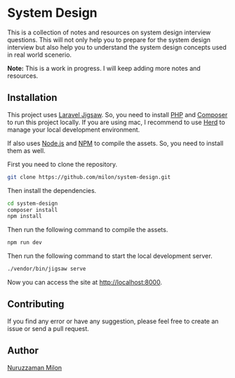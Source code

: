 # System Design

This is a collection of notes and resources on system design interview questions. This will not only help you to prepare for the system design interview but also help you to understand the system design concepts used in real world scenerio.

**Note:** This is a work in progress. I will keep adding more notes and resources.

## Installation

This project uses [Laravel Jigsaw](https://jigsaw.tighten.com). So, you need to install [PHP](https://www.php.net) and [Composer](https://getcomposer.org) to run this project locally. If you are using mac, I recommend to use [Herd](https://herd.laravel.com) to manage your local development environment.

If also uses [Node.js](https://nodejs.org) and [NPM](https://www.npmjs.com) to compile the assets. So, you need to install them as well.

First you need to clone the repository.

```bash
git clone https://github.com/milon/system-design.git
```

Then install the dependencies.

```bash
cd system-design
composer install
npm install
```

Then run the following command to compile the assets.

```bash
npm run dev
```

Then run the following command to start the local development server.

```bash
./vendor/bin/jigsaw serve
```

Now you can access the site at [http://localhost:8000](http://localhost:8000).

## Contributing

If you find any error or have any suggestion, please feel free to create an issue or send a pull request.

## Author

[Nuruzzaman Milon](https://milon.im "Nuruzzaman Milon")